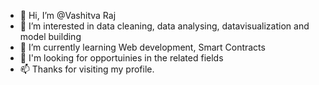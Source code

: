 - 👋 Hi, I’m @Vashitva Raj
- 👀 I’m interested in data cleaning, data analysing, datavisualization and model building
- 🌱 I’m currently learning Web development, Smart Contracts 
- 💞️ I'm looking for opportuinies in the related fields
- 📫 Thanks for visiting my profile.

<!---
RaajVashitva/RaajVashitva is a ✨ special ✨ repository because its `README.md` (this file) appears on your GitHub profile.
You can click the Preview link to take a look at your changes.
--->
